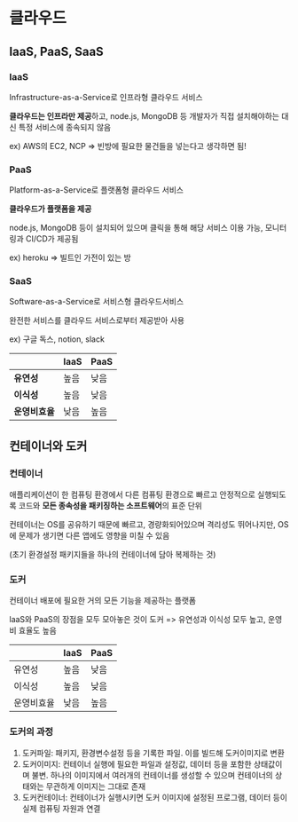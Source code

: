 # 클라우드

## laaS, PaaS, SaaS

### laaS

Infrastructure-as-a-Service로 인프라형 클라우드 서비스

**클라우드는 인프라만 제공**하고, node.js, MongoDB 등 개발자가 직접 설치해야하는 대신 특정 서비스에 종속되지 않음

ex) AWS의 EC2, NCP => 빈방에 필요한 물건들을 넣는다고 생각하면 됨!

### PaaS

Platform-as-a-Service로 플랫폼형 클라우드 서비스

**클라우드가 플랫폼을 제공**

node.js, MongoDB 등이 설치되어 있으며 클릭을 통해 해당 서비스 이용 가능, 모니터링과 CI/CD가 제공됨

ex) heroku => 빌트인 가전이 있는 방

### SaaS

Software-as-a-Service로 서비스형 클라우드서비스

완전한 서비스를 클라우드 서비스로부터 제공받아 사용

ex) 구글 독스, notion, slack

|                | laaS | PaaS |
| -------------- | ---- | ---- |
| **유연성**     | 높음 | 낮음 |
| **이식성**     | 높음 | 낮음 |
| **운영비효율** | 낮음 | 높음 |

## 컨테이너와 도커

### 컨테이너

애플리케이션이 한 컴퓨팅 환경에서 다른 컴퓨팅 환경으로 빠르고 안정적으로 실행되도록 코드와 **모든 종속성을 패키징하는 소프트웨어**의 표준 단위

컨테이너는 OS를 공유하기 때문에 빠르고, 경량화되어있으며 격리성도 뛰어나지만, OS에 문제가 생기면 다른 앱에도 영향을 미칠 수 있음

(초기 환경설정 패키지들을 하나의 컨테이너에 담아 복제하는 것)

### 도커

컨테이너 배포에 필요한 거의 모든 기능을 제공하는 플랫폼

laaS와 PaaS의 장점을 모두 모아놓은 것이 도커 => 유연성과 이식성 모두 높고, 운영비 효율도 높음

|            | laaS | PaaS |
| ---------- | ---- | ---- |
| 유연성     | 높음 | 낮음 |
| 이식성     | 높음 | 낮음 |
| 운영비효율 | 낮음 | 높음 |

### 도커의 과정

1. 도커파일: 패키지, 환경변수설정 등을 기록한 파일. 이를 빌드해 도커이미지로 변환
2. 도커이미지: 컨테이너 실행에 필요한 파일과 설정값, 데이터 등을 포함한 상태값이며 불변. 하나의 이미지에서 여러개의 컨테이너를 생성할 수 있으며 컨테이너의 상태와는 무관하게 이미지는 그대로 존재
3. 도커컨테이너: 컨테이너가 실행시키면 도커 이미지에 설정된 프로그램, 데이터 등이 실제 컴퓨팅 자원과 연결
